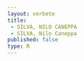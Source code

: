 ```yaml
---
layout: verbete
title:
 - SILVA, NILO CANEPPA
 - SILVA, Nilo Caneppa
published: false
type: R
---
```


